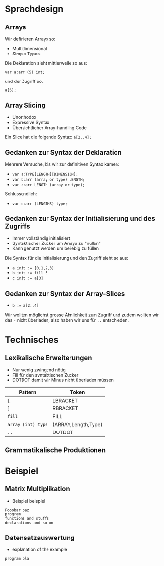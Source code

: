 
<!--- It's DIE Syntax. Ask Duden if you doubt it ;) --->
# Sprachdesign

## Arrays

Wir definieren Arrays so:

* Multidimensional
* Simple Types <!--- Sollte dies Primitive Typen heissen? --->

Die Deklaration sieht mittlerweile so aus:

`var a:arr (5) int;`

und der Zugriff so:

`a[5];`


## Array Slicing

* Unorthodox
* Expressive Syntax
* Übersichtlicher Array-handling Code

Ein Slice hat die folgende Syntax:
`a[2..4];`

## Gedanken zur Syntax der Deklaration

Mehrere Versuche, bis wir zur definitiven Syntax kamen:

* `var a:TYPE[LENGTH][DIMENSION];`
* `var b:arr (array or type) LENGTH;`
* `var c:arr LENGTH (array or type);`

Schlussendlich:

* `var d:arr (LENGTHS) type;`

## Gedanken zur Syntax der Initialisierung und des Zugriffs

* Immer vollständig initialisiert
* Syntaktischer Zucker um Arrays zu "nullen"
* Kann genutzt werden um beliebig zu füllen

Die Syntax für die Initialisierung und den Zugriff sieht so aus:

* `a init := [0,1,2,3]`
* `b init := fill 5`
* `c init := a[3]`

## Gedanken zur Syntax der Array-Slices

* `b := a[2..4]`

Wir wollten möglichst grosse Ähnlichkeit zum Zugriff und zudem
wollten wir das `-` nicht überladen, also haben wir uns für `..` entschieden. 



# Technisches

## Lexikalische Erweiterungen

* Nur wenig zwingend nötig
* Fill für den syntaktischen Zucker
* DOTDOT damit wir Minus nicht überladen müssen

Pattern            | Token
-------------------|--------------------
`[`                | LBRACKET
`]`                | RBRACKET
`fill`             | FILL
`array (int) type` | (ARRAY,Length,Type)
`..`               | DOTDOT


## Grammatikalische Produktionen

# Beispiel 

## Matrix Multiplikation
* Beispiel beispiel

```
Fooobar baz
program
functions and stuffs
declarations and so on
```

## Datensatzauswertung

* explanation of the example

```
program bla

```
